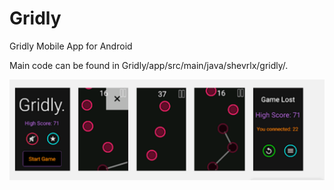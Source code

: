 # Gridly

Gridly Mobile App for Android

Main code can be found in Gridly/app/src/main/java/shevrlx/gridly/.

![Sample screenshots](gridly-demo.png)
